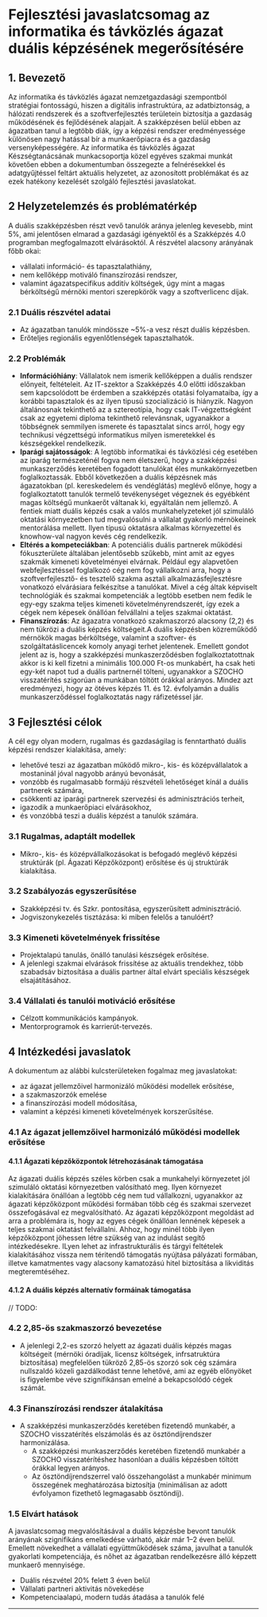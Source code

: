 # Fejlesztési javaslatcsomag az informatika és távközlés ágazat duális képzésének megerősítésére

## 1. Bevezető

Az informatika és távközlés ágazat nemzetgazdasági szempontból stratégiai fontosságú, hiszen a digitális infrastruktúra, az adatbiztonság, a hálózati rendszerek és a szoftverfejlesztés területein biztosítja a gazdaság működésének és fejlődésének alapjait. A szakképzésen belül ebben az ágazatban tanul a legtöbb diák, így a képzési rendszer eredményessége különösen nagy hatással bír a munkaerőpiacra és a gazdaság versenyképességére.
Az informatika és távközlés ágazat Készségtanácsának munkacsoportja közel egyéves szakmai munkát követően ebben a dokumentumban összegezte a felnérésekkel és adatgyűjtéssel feltárt aktuális helyzetet, az azonosított problémákat és az ezek hatékony kezelését szolgáló fejlesztési javaslatokat.

## 2 Helyzetelemzés és problématérkép

A duális szakképzésben részt vevő tanulók aránya jelenleg kevesebb, mint 5%, ami jelentősen elmarad a gazdasági igényektől és a Szakképzés 4.0 programban megfogalmazott elvárásoktól. A részvétel alacsony arányának főbb okai:

- vállalati információ- és tapasztalathiány,
- nem kellőképp motiváló finanszírozási rendszer,
- valamint ágazatspecifikus additív költségek, úgy mint a magas bérköltségű mérnöki mentori szerepkörök vagy a szoftverlicenc díjak.

### 2.1 Duális részvétel adatai

- Az ágazatban tanulók mindössze \~5%-a vesz részt duális képzésben.
- Erőteljes regionális egyenlőtlenségek tapasztalhatók.

### 2.2 Problémák

- **Információhiány**: Vállalatok nem ismerik kellőképpen a duális rendszer előnyeit, feltételeit. Az IT-szektor a Szakképzés 4.0 előtti időszakban sem kapcsolódott be érdemben a szakképzés otatási folyamataiba, így a korábbi tapasztalok és az ilyen tipusú szocializáció is hiányzik. Nagyon általánosnak tekinthető az a sztereotípia, hogy csak IT-végzettségként csak az egyetemi diploma tekinthető relevánsnak, ugyanakkor a többségnek semmilyen ismerete és tapasztalat sincs arról, hogy egy technikusi végzettségú informatikus milyen ismeretekkel és készségekkel rendelkezik.
- **Iparági sajátosságok**: A legtöbb informatikai és távközlési cég esetében az iparág természeténél fogva nem életszerű, hogy a szakképzési munkaszerződés keretében fogadott tanulókat éles munkakörnyezetben foglalkoztassák. Ebből következően a duális képzésnek más ágazatokban (pl. kereskedelem és vendéglátás) meglévő előnye, hogy a foglalkoztatott tanulók termelő tevékenységet végeznek és egyébként magas költségű munkaerőt váltanak ki, egyáltalán nem jellemző. A fentiek miatt duális képzés csak a valós munkahelyzeteket jól szimuláló oktatási környezetben tud megvalósulni a vállalat gyakorló mérnökeinek mentorálása mellett. Ilyen típusú oktatásra alkalmas környezettel és knowhow-val nagyon kevés cég rendelkezik.
- **Eltérés a kompeteciákban**: A potenciális duális partnerek működési fókuszterülete általában jelentősebb szűkebb, mint amit az egyes szakmák kimeneti követelményei elvárnak. Például egy alapvetően webfejlesztéssel foglalkozó cég nem fog vállalkozni arra, hogy a szoftverfejlesztő- és tesztelő szakma asztali alkalmazásfejlesztésre vonatkozó elvárásiara felkészítse a tanulókat. Mivel a cég áltak képviselt technológiák és szakmai kompetenciák a legtöbb esetben nem fedik le egy-egy szakma teljes kimeneti követelményrendszerét, így ezek a cégek nem képesek önállóan felvállalni a teljes szakmai oktatást.
- **Finanszírozás**: Az ágazatra vonatkozó szakmaszorzó alacsony (2,2) és nem tükrözi a duális képzés költségeit.A duális képzésben közreműködő mérnökök magas bérköltsége, valamint a szoftver- és szolgáltatáslicencek komoly anyagi terhet jelentenek. Emellett gondot jelent az is, hogy a szakképzési munkaszerződésben foglalkoztatottnak akkor is ki kell fizetni a minimális 100.000 Ft-os munkabért, ha csak heti egy-két napot tud a duális partnernél tölteni, ugyanakkor a SZOCHO visszatérítés szigorúan a munkában töltött órákkal arányos. Mindez azt eredményezi, hogy az ötéves képzés 11. és 12. évfolyamán a duális munkaszerződéssel foglalkoztatás nagy ráfizetéssel jár.

## 3 Fejlesztési célok

A cél egy olyan modern, rugalmas és gazdaságilag is fenntartható duális képzési rendszer kialakítása, amely:

- lehetővé teszi az ágazatban működő mikro-, kis- és középvállalatok a mostaninál jóval nagyobb arányú bevonását,
- vonzóbb és rugalmasabb formájú részvételi lehetőséget kínál a duális partnerek számára,
- csökkenti az iparági partnerek szervezési és adminisztrációs terheit,
- igazodik a munkaerőpiaci elvárásokhoz,
- és vonzóbbá teszi a duális képzést a tanulók számára.

### 3.1 Rugalmas, adaptált modellek

- Mikro-, kis- és középvállalkozásokat is befogadó meglévő képzési struktúrák (pl. Ágazati Képzőközpont) erősítése és új struktúrák kialakítása.

### 3.2 Szabályozás egyszerűsítése

- Szakképzési tv. és Szkr. pontosítása, egyszerűsített adminisztráció.
- Jogviszonykezelés tisztázása: ki miben felelős a tanulóért?

### 3.3 Kimeneti követelmények frissítése

- Projektalapú tanulás, önálló tanulási készségek erősítése.
- A jelenlegi szakmai elvárások frissítése az aktuális trendekhez, több szabadsáv biztosítása a duális partner által elvárt speciális készségek elsajátításához.

### 3.4 Vállalati és tanulói motiváció erősítése

- Célzott kommunikációs kampányok.
- Mentorprogramok és karrierút-tervezés.

## 4 Intézkedési javaslatok

A dokumentum az alábbi kulcsterületeken fogalmaz meg javaslatokat:

- az ágazat jellemzőivel harmonizáló működési modellek erősítése,
- a szakmaszorzók emelése
- a finanszírozási modell módosítása,
- valamint a képzési kimeneti követelmények korszerűsítése.

### 4.1 Az ágazat jellemzőivel harmonizáló működési modellek erősítése

#### 4.1.1 Ágazati képzőközpontok létrehozásának támogatása

Az ágazati duális képzés széles körben csak a munkahelyi környezetet jól szimuláló oktatási környezetben valósítható meg. Ilyen környezet kialakítására önállóan a legtöbb cég nem tud vállalkozni, ugyanakkor az ágazati képzőközpont működési formában több cég és szakmai szervezet összefogásával ez megvalósítható. Az ágazati képzőközpont megoldást ad arra a problémára is, hogy az egyes cégek önállóan lennének képesek a teljes szakmai oktatást felvállalni.
Ahhoz, hogy minél több ilyen képzőközpont jöhessen létre szükség van az indulást segítő intézkedésekre. ILyen lehet az infrastrukturális és tárgyi feltételek kialakításához vissza nem téritendő támogatás nyújtása pályázati formában, illetve kamatmentes vagy alacsony kamatozású hitel biztosítása a likviditás megteremtéséhez.

#### 4.1.2 A duális képzés alternatív formáinak támogatása

// TODO:

### 4.2 2,85-ös szakmaszorzó bevezetése

- A jelenlegi 2,2-es szorzó helyett az ágazati duális képzés magas költségeit (mérnöki óradíjak, licensz költségek, infrsatruktúra biztosítása) megfelelően tükröző 2,85-ös szorzó sok cég számára nullszaldó közeli gazdálkodást tenne lehetővé, ami az egyéb előnyöket is figyelembe véve szignifikánsan emelné a bekapcsolódó cégek számát.

### 4.3 Finanszírozási rendszer átalakítása

- A szakképzési munkaszerződés keretében fizetendő munkabér, a SZOCHO visszatérítés elszámolás és az ösztöndíjrendszer harmonizálása.
  - A szakképzési munkaszerződés keretében fizetendő munkabér a SZOCHO visszatérítéshez hasonlóan a duális képzésben töltött órákkal legyen arányos.
  - Az ösztöndíjrendszerrel való összehangolást a munkabér minimum összegének meghatározása biztosítja (minimálisan az adott évfolyamon fizethető legmagasabb ösztöndíj).

### 1.5 Elvárt hatások

A javaslatcsomag megvalósításával a duális képzésbe bevont tanulók arányának szignifikáns emelkedése várható, akár már 1–2 éven belül. Emellett növekedhet a vállalati együttműködések száma, javulhat a tanulók gyakorlati kompetenciája, és nőhet az ágazatban rendelkezésre álló képzett munkaerő mennyisége.

- Duális részvétel 20% felett 3 éven belül
- Vállalati partneri aktivitás növekedése
- Kompetenciaalapú, modern tudás átadása a tanulók felé

---
